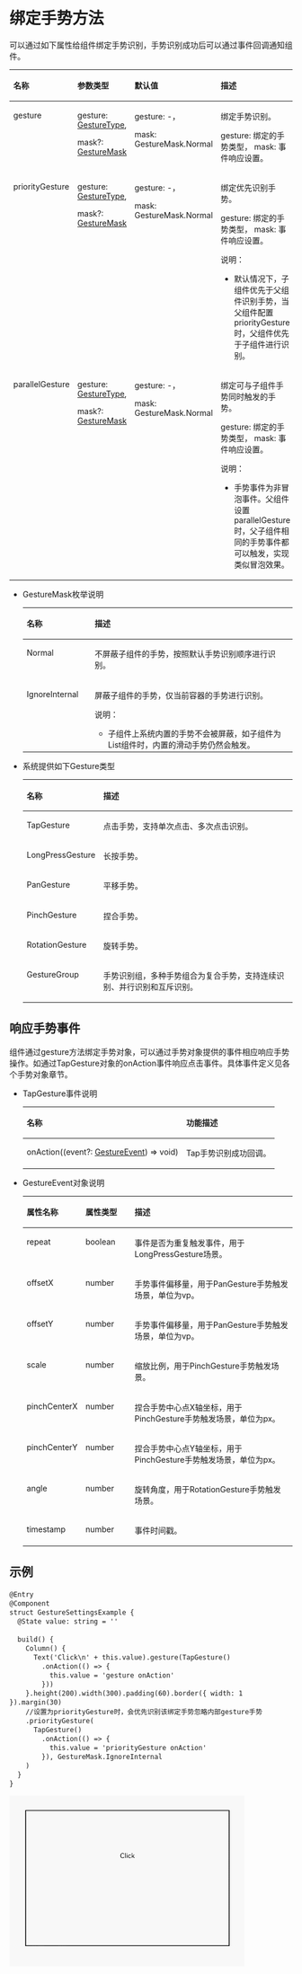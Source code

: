 # 绑定手势方法<a name="ZH-CN_TOPIC_0000001113113018"></a>

可以通过如下属性给组件绑定手势识别，手势识别成功后可以通过事件回调通知组件。

<a name="table944614112104"></a>
<table><thead align="left"><tr id="row204461811161015"><th class="cellrowborder" valign="top" width="18.108189181081894%" id="mcps1.1.5.1.1"><p id="p1644631116106"><a name="p1644631116106"></a><a name="p1644631116106"></a>名称</p>
</th>
<th class="cellrowborder" valign="top" width="20.73792620737926%" id="mcps1.1.5.1.2"><p id="p1544681113104"><a name="p1544681113104"></a><a name="p1544681113104"></a>参数类型</p>
</th>
<th class="cellrowborder" valign="top" width="22.617738226177384%" id="mcps1.1.5.1.3"><p id="p54461011181010"><a name="p54461011181010"></a><a name="p54461011181010"></a>默认值</p>
</th>
<th class="cellrowborder" valign="top" width="38.53614638536146%" id="mcps1.1.5.1.4"><p id="p164461211111011"><a name="p164461211111011"></a><a name="p164461211111011"></a>描述</p>
</th>
</tr>
</thead>
<tbody><tr id="row17446171141018"><td class="cellrowborder" valign="top" width="18.108189181081894%" headers="mcps1.1.5.1.1 "><p id="p1344631141011"><a name="p1344631141011"></a><a name="p1344631141011"></a>gesture</p>
</td>
<td class="cellrowborder" valign="top" width="20.73792620737926%" headers="mcps1.1.5.1.2 "><p id="p1957911339347"><a name="p1957911339347"></a><a name="p1957911339347"></a>gesture: <a href="#li13550165717410">GestureType</a>,</p>
<p id="p54461311191019"><a name="p54461311191019"></a><a name="p54461311191019"></a>mask?: <a href="#li05419551143">GestureMask</a></p>
</td>
<td class="cellrowborder" valign="top" width="22.617738226177384%" headers="mcps1.1.5.1.3 "><p id="p1845118520402"><a name="p1845118520402"></a><a name="p1845118520402"></a>gesture: -，</p>
<p id="p8347175974014"><a name="p8347175974014"></a><a name="p8347175974014"></a>mask: GestureMask.Normal</p>
</td>
<td class="cellrowborder" valign="top" width="38.53614638536146%" headers="mcps1.1.5.1.4 "><p id="p5568132704814"><a name="p5568132704814"></a><a name="p5568132704814"></a>绑定手势识别。</p>
<p id="p104469114109"><a name="p104469114109"></a><a name="p104469114109"></a>gesture: 绑定的手势类型， mask: 事件响应设置。</p>
</td>
</tr>
<tr id="row2061211295910"><td class="cellrowborder" valign="top" width="18.108189181081894%" headers="mcps1.1.5.1.1 "><p id="p66131425594"><a name="p66131425594"></a><a name="p66131425594"></a>priorityGesture</p>
</td>
<td class="cellrowborder" valign="top" width="20.73792620737926%" headers="mcps1.1.5.1.2 "><p id="p26211539358"><a name="p26211539358"></a><a name="p26211539358"></a>gesture: <a href="#li13550165717410">GestureType</a>,</p>
<p id="p206215394516"><a name="p206215394516"></a><a name="p206215394516"></a>mask?: <a href="#li05419551143">GestureMask</a></p>
</td>
<td class="cellrowborder" valign="top" width="22.617738226177384%" headers="mcps1.1.5.1.3 "><p id="p18613202165915"><a name="p18613202165915"></a><a name="p18613202165915"></a>gesture: -，</p>
<p id="p17988104110418"><a name="p17988104110418"></a><a name="p17988104110418"></a>mask: GestureMask.Normal</p>
</td>
<td class="cellrowborder" valign="top" width="38.53614638536146%" headers="mcps1.1.5.1.4 "><p id="p96137210592"><a name="p96137210592"></a><a name="p96137210592"></a>绑定优先识别手势。</p>
<p id="p1019519536483"><a name="p1019519536483"></a><a name="p1019519536483"></a>gesture: 绑定的手势类型， mask: 事件响应设置。</p>
<div class="note" id="note18517313410"><a name="note18517313410"></a><a name="note18517313410"></a><span class="notetitle"> 说明： </span><div class="notebody"><a name="ul109190774114"></a><a name="ul109190774114"></a><ul id="ul109190774114"><li>默认情况下，子组件优先于父组件识别手势，当父组件配置priorityGesture时，父组件优先于子组件进行识别。</li></ul>
</div></div>
</td>
</tr>
<tr id="row158353605910"><td class="cellrowborder" valign="top" width="18.108189181081894%" headers="mcps1.1.5.1.1 "><p id="p68362655916"><a name="p68362655916"></a><a name="p68362655916"></a>parallelGesture</p>
</td>
<td class="cellrowborder" valign="top" width="20.73792620737926%" headers="mcps1.1.5.1.2 "><p id="p11190743358"><a name="p11190743358"></a><a name="p11190743358"></a>gesture: <a href="#li13550165717410">GestureType</a>,</p>
<p id="p11904431950"><a name="p11904431950"></a><a name="p11904431950"></a>mask?: <a href="#li05419551143">GestureMask</a></p>
</td>
<td class="cellrowborder" valign="top" width="22.617738226177384%" headers="mcps1.1.5.1.3 "><p id="p117241409423"><a name="p117241409423"></a><a name="p117241409423"></a>gesture: -，</p>
<p id="p197248054214"><a name="p197248054214"></a><a name="p197248054214"></a>mask: GestureMask.Normal</p>
</td>
<td class="cellrowborder" valign="top" width="38.53614638536146%" headers="mcps1.1.5.1.4 "><p id="p11836196155911"><a name="p11836196155911"></a><a name="p11836196155911"></a>绑定可与子组件手势同时触发的手势。</p>
<p id="p201145816486"><a name="p201145816486"></a><a name="p201145816486"></a>gesture: 绑定的手势类型， mask: 事件响应设置。</p>
<div class="note" id="note1488211815428"><a name="note1488211815428"></a><a name="note1488211815428"></a><span class="notetitle"> 说明： </span><div class="notebody"><a name="ul13442131918420"></a><a name="ul13442131918420"></a><ul id="ul13442131918420"><li>手势事件为非冒泡事件。父组件设置parallelGesture时，父子组件相同的手势事件都可以触发，实现类似冒泡效果。</li></ul>
</div></div>
</td>
</tr>
</tbody>
</table>

-   <a name="li05419551143"></a>GestureMask枚举说明

    <a name="table3452114216394"></a>
    <table><thead align="left"><tr id="row245219426397"><th class="cellrowborder" valign="top" width="25.2%" id="mcps1.1.3.1.1"><p id="p545244283914"><a name="p545244283914"></a><a name="p545244283914"></a>名称</p>
    </th>
    <th class="cellrowborder" valign="top" width="74.8%" id="mcps1.1.3.1.2"><p id="p2452114203917"><a name="p2452114203917"></a><a name="p2452114203917"></a>描述</p>
    </th>
    </tr>
    </thead>
    <tbody><tr id="row6452144218390"><td class="cellrowborder" valign="top" width="25.2%" headers="mcps1.1.3.1.1 "><p id="p34529427398"><a name="p34529427398"></a><a name="p34529427398"></a>Normal</p>
    </td>
    <td class="cellrowborder" valign="top" width="74.8%" headers="mcps1.1.3.1.2 "><p id="p175862510368"><a name="p175862510368"></a><a name="p175862510368"></a>不屏蔽子组件的手势，按照默认手势识别顺序进行识别。</p>
    </td>
    </tr>
    <tr id="row12452184217398"><td class="cellrowborder" valign="top" width="25.2%" headers="mcps1.1.3.1.1 "><p id="p54523425398"><a name="p54523425398"></a><a name="p54523425398"></a>IgnoreInternal</p>
    </td>
    <td class="cellrowborder" valign="top" width="74.8%" headers="mcps1.1.3.1.2 "><p id="p745215426391"><a name="p745215426391"></a><a name="p745215426391"></a>屏蔽子组件的手势，仅当前容器的手势进行识别。</p>
    <div class="note" id="note498994724413"><a name="note498994724413"></a><a name="note498994724413"></a><span class="notetitle"> 说明： </span><div class="notebody"><a name="ul0160856174418"></a><a name="ul0160856174418"></a><ul id="ul0160856174418"><li>子组件上系统内置的手势不会被屏蔽，如子组件为List组件时，内置的滑动手势仍然会触发。</li></ul>
    </div></div>
    </td>
    </tr>
    </tbody>
    </table>


-   <a name="li13550165717410"></a>系统提供如下Gesture类型

    <a name="table5827185910217"></a>
    <table><thead align="left"><tr id="row128271591226"><th class="cellrowborder" valign="top" width="25.2%" id="mcps1.1.3.1.1"><p id="p8828115918216"><a name="p8828115918216"></a><a name="p8828115918216"></a>名称</p>
    </th>
    <th class="cellrowborder" valign="top" width="74.8%" id="mcps1.1.3.1.2"><p id="p17828959023"><a name="p17828959023"></a><a name="p17828959023"></a>描述</p>
    </th>
    </tr>
    </thead>
    <tbody><tr id="row88284591024"><td class="cellrowborder" valign="top" width="25.2%" headers="mcps1.1.3.1.1 "><p id="p118281599217"><a name="p118281599217"></a><a name="p118281599217"></a>TapGesture</p>
    </td>
    <td class="cellrowborder" valign="top" width="74.8%" headers="mcps1.1.3.1.2 "><p id="p1182818591217"><a name="p1182818591217"></a><a name="p1182818591217"></a>点击手势，支持单次点击、多次点击识别。</p>
    </td>
    </tr>
    <tr id="row682819591217"><td class="cellrowborder" valign="top" width="25.2%" headers="mcps1.1.3.1.1 "><p id="p8828959826"><a name="p8828959826"></a><a name="p8828959826"></a>LongPressGesture</p>
    </td>
    <td class="cellrowborder" valign="top" width="74.8%" headers="mcps1.1.3.1.2 "><p id="p1182895915212"><a name="p1182895915212"></a><a name="p1182895915212"></a>长按手势。</p>
    </td>
    </tr>
    <tr id="row9452134213392"><td class="cellrowborder" valign="top" width="25.2%" headers="mcps1.1.3.1.1 "><p id="p510719111403"><a name="p510719111403"></a><a name="p510719111403"></a>PanGesture</p>
    </td>
    <td class="cellrowborder" valign="top" width="74.8%" headers="mcps1.1.3.1.2 "><p id="p154533425394"><a name="p154533425394"></a><a name="p154533425394"></a>平移手势。</p>
    </td>
    </tr>
    <tr id="row1345313424399"><td class="cellrowborder" valign="top" width="25.2%" headers="mcps1.1.3.1.1 "><p id="p1766215124010"><a name="p1766215124010"></a><a name="p1766215124010"></a>PinchGesture</p>
    </td>
    <td class="cellrowborder" valign="top" width="74.8%" headers="mcps1.1.3.1.2 "><p id="p1245319426394"><a name="p1245319426394"></a><a name="p1245319426394"></a>捏合手势。</p>
    </td>
    </tr>
    <tr id="row98471941249"><td class="cellrowborder" valign="top" width="25.2%" headers="mcps1.1.3.1.1 "><p id="p984715411248"><a name="p984715411248"></a><a name="p984715411248"></a>RotationGesture</p>
    </td>
    <td class="cellrowborder" valign="top" width="74.8%" headers="mcps1.1.3.1.2 "><p id="p20847741744"><a name="p20847741744"></a><a name="p20847741744"></a>旋转手势。</p>
    </td>
    </tr>
    <tr id="row7930351148"><td class="cellrowborder" valign="top" width="25.2%" headers="mcps1.1.3.1.1 "><p id="p89306517410"><a name="p89306517410"></a><a name="p89306517410"></a>GestureGroup</p>
    </td>
    <td class="cellrowborder" valign="top" width="74.8%" headers="mcps1.1.3.1.2 "><p id="p17930251442"><a name="p17930251442"></a><a name="p17930251442"></a>手势识别组，多种手势组合为复合手势，支持连续识别、并行识别和互斥识别。</p>
    </td>
    </tr>
    </tbody>
    </table>


## 响应手势事件<a name="section13681164710593"></a>

组件通过gesture方法绑定手势对象，可以通过手势对象提供的事件相应响应手势操作。如通过TapGesture对象的onAction事件响应点击事件。具体事件定义见各个手势对象章节。

-   TapGesture事件说明

    <a name="table135406579437"></a>
    <table><thead align="left"><tr id="row1154015719436"><th class="cellrowborder" colspan="2" valign="top" id="mcps1.1.4.1.1"><p id="p85411457184316"><a name="p85411457184316"></a><a name="p85411457184316"></a>名称</p>
    </th>
    <th class="cellrowborder" valign="top" id="mcps1.1.4.1.2"><p id="p5541457194319"><a name="p5541457194319"></a><a name="p5541457194319"></a>功能描述</p>
    </th>
    </tr>
    </thead>
    <tbody><tr id="row4541257114319"><td class="cellrowborder" colspan="2" valign="top" headers="mcps1.1.4.1.1 "><p id="p5541357194313"><a name="p5541357194313"></a><a name="p5541357194313"></a>onAction((event?: <a href="#li209321550192419">GestureEvent</a>) =&gt; void)</p>
    </td>
    <td class="cellrowborder" valign="top" headers="mcps1.1.4.1.2 "><p id="p11541155710434"><a name="p11541155710434"></a><a name="p11541155710434"></a>Tap手势识别成功回调。</p>
    </td>
    </tr>
    </tbody>
    </table>


-   <a name="li209321550192419"></a>GestureEvent对象说明

    <a name="table290mcpsimp"></a>
    <table><thead align="left"><tr id="row296mcpsimp"><th class="cellrowborder" valign="top" width="20.11%" id="mcps1.1.4.1.1"><p id="p298mcpsimp"><a name="p298mcpsimp"></a><a name="p298mcpsimp"></a>属性名称</p>
    </th>
    <th class="cellrowborder" valign="top" width="18.39%" id="mcps1.1.4.1.2"><p id="p300mcpsimp"><a name="p300mcpsimp"></a><a name="p300mcpsimp"></a>属性类型</p>
    </th>
    <th class="cellrowborder" valign="top" width="61.5%" id="mcps1.1.4.1.3"><p id="p302mcpsimp"><a name="p302mcpsimp"></a><a name="p302mcpsimp"></a>描述</p>
    </th>
    </tr>
    </thead>
    <tbody><tr id="row303mcpsimp"><td class="cellrowborder" valign="top" width="20.11%" headers="mcps1.1.4.1.1 "><p id="p305mcpsimp"><a name="p305mcpsimp"></a><a name="p305mcpsimp"></a>repeat</p>
    </td>
    <td class="cellrowborder" valign="top" width="18.39%" headers="mcps1.1.4.1.2 "><p id="p307mcpsimp"><a name="p307mcpsimp"></a><a name="p307mcpsimp"></a>boolean</p>
    </td>
    <td class="cellrowborder" valign="top" width="61.5%" headers="mcps1.1.4.1.3 "><p id="p309mcpsimp"><a name="p309mcpsimp"></a><a name="p309mcpsimp"></a>事件是否为重复触发事件，用于LongPressGesture场景。</p>
    </td>
    </tr>
    <tr id="row310mcpsimp"><td class="cellrowborder" valign="top" width="20.11%" headers="mcps1.1.4.1.1 "><p id="p312mcpsimp"><a name="p312mcpsimp"></a><a name="p312mcpsimp"></a>offsetX</p>
    </td>
    <td class="cellrowborder" valign="top" width="18.39%" headers="mcps1.1.4.1.2 "><p id="p314mcpsimp"><a name="p314mcpsimp"></a><a name="p314mcpsimp"></a>number</p>
    </td>
    <td class="cellrowborder" valign="top" width="61.5%" headers="mcps1.1.4.1.3 "><p id="p316mcpsimp"><a name="p316mcpsimp"></a><a name="p316mcpsimp"></a>手势事件偏移量，用于PanGesture手势触发场景，单位为vp。</p>
    </td>
    </tr>
    <tr id="row317mcpsimp"><td class="cellrowborder" valign="top" width="20.11%" headers="mcps1.1.4.1.1 "><p id="p319mcpsimp"><a name="p319mcpsimp"></a><a name="p319mcpsimp"></a>offsetY</p>
    </td>
    <td class="cellrowborder" valign="top" width="18.39%" headers="mcps1.1.4.1.2 "><p id="p321mcpsimp"><a name="p321mcpsimp"></a><a name="p321mcpsimp"></a>number</p>
    </td>
    <td class="cellrowborder" valign="top" width="61.5%" headers="mcps1.1.4.1.3 "><p id="p323mcpsimp"><a name="p323mcpsimp"></a><a name="p323mcpsimp"></a>手势事件偏移量，用于PanGesture手势触发场景，单位为vp。</p>
    </td>
    </tr>
    <tr id="row324mcpsimp"><td class="cellrowborder" valign="top" width="20.11%" headers="mcps1.1.4.1.1 "><p id="p326mcpsimp"><a name="p326mcpsimp"></a><a name="p326mcpsimp"></a>scale</p>
    </td>
    <td class="cellrowborder" valign="top" width="18.39%" headers="mcps1.1.4.1.2 "><p id="p328mcpsimp"><a name="p328mcpsimp"></a><a name="p328mcpsimp"></a>number</p>
    </td>
    <td class="cellrowborder" valign="top" width="61.5%" headers="mcps1.1.4.1.3 "><p id="p330mcpsimp"><a name="p330mcpsimp"></a><a name="p330mcpsimp"></a>缩放比例，用于PinchGesture手势触发场景。</p>
    </td>
    </tr>
    <tr id="row4266173283818"><td class="cellrowborder" valign="top" width="20.11%" headers="mcps1.1.4.1.1 "><p id="p1626610325382"><a name="p1626610325382"></a><a name="p1626610325382"></a>pinchCenterX</p>
    </td>
    <td class="cellrowborder" valign="top" width="18.39%" headers="mcps1.1.4.1.2 "><p id="p1526643203814"><a name="p1526643203814"></a><a name="p1526643203814"></a>number</p>
    </td>
    <td class="cellrowborder" valign="top" width="61.5%" headers="mcps1.1.4.1.3 "><p id="p4266163216388"><a name="p4266163216388"></a><a name="p4266163216388"></a>捏合手势中心点X轴坐标，用于PinchGesture手势触发场景，单位为px。</p>
    </td>
    </tr>
    <tr id="row838693614382"><td class="cellrowborder" valign="top" width="20.11%" headers="mcps1.1.4.1.1 "><p id="p19386163653814"><a name="p19386163653814"></a><a name="p19386163653814"></a>pinchCenterY</p>
    </td>
    <td class="cellrowborder" valign="top" width="18.39%" headers="mcps1.1.4.1.2 "><p id="p638693615380"><a name="p638693615380"></a><a name="p638693615380"></a>number</p>
    </td>
    <td class="cellrowborder" valign="top" width="61.5%" headers="mcps1.1.4.1.3 "><p id="p1238643673818"><a name="p1238643673818"></a><a name="p1238643673818"></a>捏合手势中心点Y轴坐标，用于PinchGesture手势触发场景，单位为px。</p>
    </td>
    </tr>
    <tr id="row331mcpsimp"><td class="cellrowborder" valign="top" width="20.11%" headers="mcps1.1.4.1.1 "><p id="p333mcpsimp"><a name="p333mcpsimp"></a><a name="p333mcpsimp"></a>angle</p>
    </td>
    <td class="cellrowborder" valign="top" width="18.39%" headers="mcps1.1.4.1.2 "><p id="p335mcpsimp"><a name="p335mcpsimp"></a><a name="p335mcpsimp"></a>number</p>
    </td>
    <td class="cellrowborder" valign="top" width="61.5%" headers="mcps1.1.4.1.3 "><p id="p337mcpsimp"><a name="p337mcpsimp"></a><a name="p337mcpsimp"></a>旋转角度，用于RotationGesture手势触发场景。</p>
    </td>
    </tr>
    <tr id="row1194611133620"><td class="cellrowborder" valign="top" width="20.11%" headers="mcps1.1.4.1.1 "><p id="p1619501111361"><a name="p1619501111361"></a><a name="p1619501111361"></a>timestamp</p>
    </td>
    <td class="cellrowborder" valign="top" width="18.39%" headers="mcps1.1.4.1.2 "><p id="p5195161119368"><a name="p5195161119368"></a><a name="p5195161119368"></a>number</p>
    </td>
    <td class="cellrowborder" valign="top" width="61.5%" headers="mcps1.1.4.1.3 "><p id="p171951211103611"><a name="p171951211103611"></a><a name="p171951211103611"></a>事件时间戳。</p>
    </td>
    </tr>
    </tbody>
    </table>


## 示例<a name="section5447171181015"></a>

```
@Entry
@Component
struct GestureSettingsExample {
  @State value: string = ''

  build() {
    Column() {
      Text('Click\n' + this.value).gesture(TapGesture()
        .onAction(() => {
          this.value = 'gesture onAction'
        }))
    }.height(200).width(300).padding(60).border({ width: 1 }).margin(30)
    //设置为priorityGesture时，会优先识别该绑定手势忽略内部gesture手势
    .priorityGesture(
      TapGesture()
        .onAction(() => {
          this.value = 'priorityGesture onAction'
        }), GestureMask.IgnoreInternal
    )
  }
}
```

![](figures/GestureSetting.gif)

